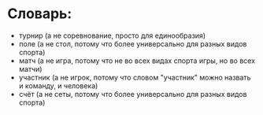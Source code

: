 # Словарь:

- турнир (а не соревнование, просто для единообразия)
- поле (а не стол, потому что более универсально для разных видов спорта)
- матч (а не игра, потому что не во всех видах спорта игры, но во всех матчи)
- участник (а не игрок, потому что словом "участник" можно назвать и команду, и человека)
- счёт (а не сеты, потому что более универсально для разных видов спорта)

